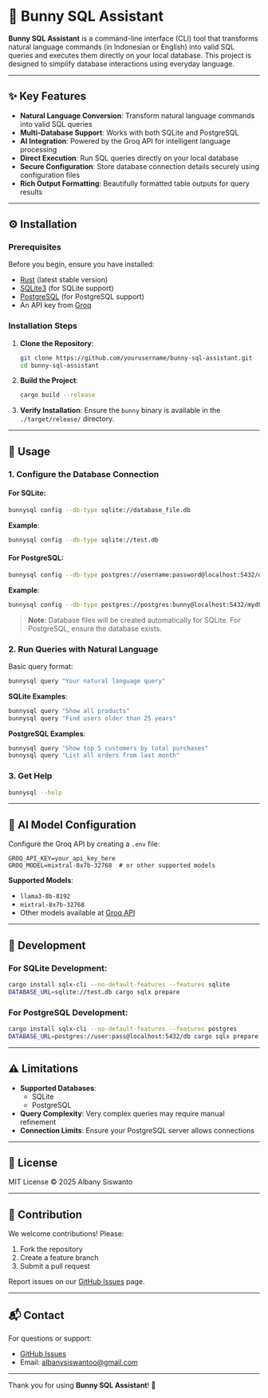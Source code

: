 # 🐰 Bunny SQL Assistant

**Bunny SQL Assistant** is a command-line interface (CLI) tool that transforms natural language commands (in Indonesian or English) into valid SQL queries and executes them directly on your local database. This project is designed to simplify database interactions using everyday language.

---

## ✨ Key Features

- **Natural Language Conversion**: Transform natural language commands into valid SQL queries
- **Multi-Database Support**: Works with both SQLite and PostgreSQL
- **AI Integration**: Powered by the Groq API for intelligent language processing
- **Direct Execution**: Run SQL queries directly on your local database
- **Secure Configuration**: Store database connection details securely using configuration files
- **Rich Output Formatting**: Beautifully formatted table outputs for query results

---

## ⚙️ Installation

### Prerequisites

Before you begin, ensure you have installed:
- [Rust](https://www.rust-lang.org/tools/install) (latest stable version)
- [SQLite3](https://www.sqlite.org/download.html) (for SQLite support)
- [PostgreSQL](https://www.postgresql.org/download/) (for PostgreSQL support)
- An API key from [Groq](https://console.groq.com/keys)

### Installation Steps

1. **Clone the Repository**:
   ```bash
   git clone https://github.com/yourusername/bunny-sql-assistant.git
   cd bunny-sql-assistant
   ```

2. **Build the Project**:
   ```bash
   cargo build --release
   ```

3. **Verify Installation**:
   Ensure the `bunny` binary is available in the `./target/release/` directory.

---

## 🚀 Usage

### 1. Configure the Database Connection

#### For SQLite:
```bash
bunnysql config --db-type sqlite://database_file.db
```
**Example**:
```bash
bunnysql config --db-type sqlite://test.db
```

#### For PostgreSQL:
```bash
bunnysql config --db-type postgres://username:password@localhost:5432/database_name
```
**Example**:
```bash
bunnysql config --db-type postgres://postgres:bunny@localhost:5432/mydb
```

> **Note**: Database files will be created automatically for SQLite. For PostgreSQL, ensure the database exists.

### 2. Run Queries with Natural Language

Basic query format:
```bash
bunnysql query "Your natural language query"
```

**SQLite Examples**:
```bash
bunnysql query "Show all products"
bunnysql query "Find users older than 25 years"
```

**PostgreSQL Examples**:
```bash
bunnysql query "Show top 5 customers by total purchases"
bunnysql query "List all orders from last month"
```

### 3. Get Help
```bash
bunnysql --help
```

---

## 🧠 AI Model Configuration

Configure the Groq API by creating a `.env` file:

```env
GROQ_API_KEY=your_api_key_here
GROQ_MODEL=mixtral-8x7b-32768  # or other supported models
```

**Supported Models**:
- `llama3-8b-8192`
- `mixtral-8x7b-32768`
- Other models available at [Groq API](https://console.groq.com/docs/models)

---

## 🧪 Development

### For SQLite Development:
```bash
cargo install sqlx-cli --no-default-features --features sqlite
DATABASE_URL=sqlite://test.db cargo sqlx prepare
```

### For PostgreSQL Development:
```bash
cargo install sqlx-cli --no-default-features --features postgres
DATABASE_URL=postgres://user:pass@localhost:5432/db cargo sqlx prepare
```

---

## ⚠️ Limitations

- **Supported Databases**:
  - SQLite
  - PostgreSQL
- **Query Complexity**: Very complex queries may require manual refinement
- **Connection Limits**: Ensure your PostgreSQL server allows connections

---

## 📄 License

MIT License © 2025 Albany Siswanto

---

## 🐇 Contribution

We welcome contributions! Please:
1. Fork the repository
2. Create a feature branch
3. Submit a pull request

Report issues on our [GitHub Issues](https://github.com/albanysiswanto/bunny-sql-assistant/issues) page.

---

## 📬 Contact

For questions or support:
- [GitHub Issues](https://github.com/albanysiswanto/bunny-sql-assistant/issues)
- Email: [albanysiswantoo@gmail.com](mailto:albanysiswantoo@gmail.com)

---

Thank you for using **Bunny SQL Assistant**! 🐰
